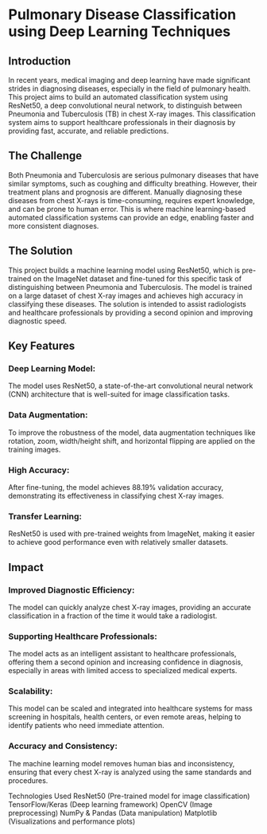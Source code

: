 # Pulmonary Disease Classification using Deep Learning Techniques
## Introduction
In recent years, medical imaging and deep learning have made significant strides in diagnosing diseases, especially in the field of pulmonary health. This project aims to build an automated classification system using ResNet50, a deep convolutional neural network, to distinguish between Pneumonia and Tuberculosis (TB) in chest X-ray images. This classification system aims to support healthcare professionals in their diagnosis by providing fast, accurate, and reliable predictions.

## The Challenge
Both Pneumonia and Tuberculosis are serious pulmonary diseases that have similar symptoms, such as coughing and difficulty breathing. However, their treatment plans and prognosis are different. Manually diagnosing these diseases from chest X-rays is time-consuming, requires expert knowledge, and can be prone to human error. This is where machine learning-based automated classification systems can provide an edge, enabling faster and more consistent diagnoses.

## The Solution
This project builds a machine learning model using ResNet50, which is pre-trained on the ImageNet dataset and fine-tuned for this specific task of distinguishing between Pneumonia and Tuberculosis. The model is trained on a large dataset of chest X-ray images and achieves high accuracy in classifying these diseases. The solution is intended to assist radiologists and healthcare professionals by providing a second opinion and improving diagnostic speed.

## Key Features
### Deep Learning Model:
The model uses ResNet50, a state-of-the-art convolutional neural network (CNN) architecture that is well-suited for image classification tasks.

### Data Augmentation:
To improve the robustness of the model, data augmentation techniques like rotation, zoom, width/height shift, and horizontal flipping are applied on the training images.

### High Accuracy:
After fine-tuning, the model achieves 88.19% validation accuracy, demonstrating its effectiveness in classifying chest X-ray images.

### Transfer Learning:
ResNet50 is used with pre-trained weights from ImageNet, making it easier to achieve good performance even with relatively smaller datasets.

## Impact
### Improved Diagnostic Efficiency:
The model can quickly analyze chest X-ray images, providing an accurate classification in a fraction of the time it would take a radiologist.

### Supporting Healthcare Professionals:
The model acts as an intelligent assistant to healthcare professionals, offering them a second opinion and increasing confidence in diagnosis, especially in areas with limited access to specialized medical experts.

### Scalability:
This model can be scaled and integrated into healthcare systems for mass screening in hospitals, health centers, or even remote areas, helping to identify patients who need immediate attention.

### Accuracy and Consistency:
The machine learning model removes human bias and inconsistency, ensuring that every chest X-ray is analyzed using the same standards and procedures.

Technologies Used
ResNet50 (Pre-trained model for image classification)
TensorFlow/Keras (Deep learning framework)
OpenCV (Image preprocessing)
NumPy & Pandas (Data manipulation) 
Matplotlib (Visualizations and performance plots)
